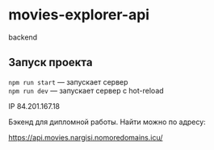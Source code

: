 # movies-explorer-api

backend

## Запуск проекта

`npm run start` — запускает сервер  
`npm run dev` — запускает сервер с hot-reload

IP 84.201.167.18

Бэкенд для дипломной работы. Найти можно по адресу:

https://api.movies.nargisi.nomoredomains.icu/
